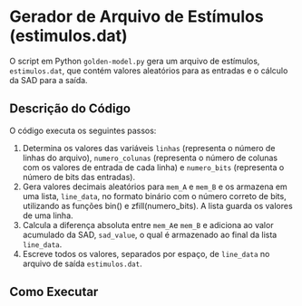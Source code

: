 # Gerador de Arquivo de Estímulos (estimulos.dat)

O script em Python `golden-model.py` gera um arquivo de estímulos, `estimulos.dat`, que contém valores aleatórios para as entradas e o cálculo da SAD para a saída.

## Descrição do Código

O código executa os seguintes passos:
1. Determina os valores das variáveis `linhas` (representa o número de linhas do arquivo), `numero_colunas` (representa o número de colunas com os valores de entrada de cada linha) e `numero_bits` (representa o número de bits das entradas).
2. Gera valores decimais aleatórios para `mem_A` e `mem_B` e os armazena em uma lista, `line_data`, no formato binário com o número correto de bits, utilizando as funções bin() e zfill(numero_bits). A lista guarda os valores de uma linha. 
3. Calcula a diferença absoluta entre `mem_A`e `mem_B` e adiciona ao valor acumulado da SAD, `sad_value`, o qual é armazenado ao final da lista `line_data`.
4. Escreve todos os valores, separados por espaço, de `line_data` no arquivo de saída `estimulos.dat`.

## Como Executar
